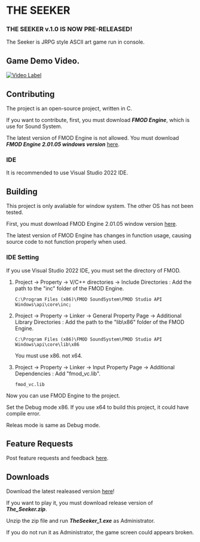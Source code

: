 # THE SEEKER
### THE SEEKER v.1.0 IS NOW PRE-RELEASED!

The Seeker is JRPG style ASCII art game run in console.

## Game Demo Video.

[![Video Label](https://img.youtube.com/vi/g0UUar3ZoRY/0.jpg)](https://www.youtube.com/watch?v=g0UUar3ZoRY)

## Contributing

The project is an open-source project, written in C.

If you want to contribute, first, you must download _**FMOD Engine**_, which is use for Sound System.

The latest version of FMOD Engine is not allowed. You must download _**FMOD Engine 2.01.05 windows version**_ [here](https://www.fmod.com/download#fmodengine).

### IDE

It is recommended to use Visual Studio 2022 IDE.

## Building

This project is only avaliable for window system. The other OS has not been tested.

First, you must download FMOD Engine 2.01.05 window version [here](https://www.fmod.com/download#fmodengine).

The latest version of FMOD Engine has changes in function usage, causing source code to not function properly when used.

### IDE Setting

If you use Visual Studio 2022 IDE, you must set the directory of FMOD.

1. Project -> Property -> V/C++ directories -> Include Directories : Add the path to the "inc" folder of the FMOD Engine.

      `C:\Program Files (x86)\FMOD SoundSystem\FMOD Studio API Windows\api\core\inc;`

2. Project -> Property -> Linker -> General Property Page -> Additional Library Directories : Add the path to the "lib\x86" folder of the FMOD Engine.


      `C:\Program Files (x86)\FMOD SoundSystem\FMOD Studio API Windows\api\core\lib\x86`

    You must use x86. not x64. 

3. Project -> Property -> Linker -> Input Property Page -> Additional Dependencies : Add "fmod_vc.lib".

    `fmod_vc.lib`

Now you can use FMOD Engine to the project.

Set the Debug mode x86. If you use x64 to build this project, it could have compile error.

Releas mode is same as Debug mode.

## Feature Requests

Post feature requests and feedback [here](https://github.com/Serun1017/19011625_openSource_Subject5/issues).

## Downloads

Download the latest realeased version [here](https://github.com/Serun1017/19011625_openSource_Subject5/releases/tag/release_v.1.0)!

If you want to play it, you must download release version of _**The_Seeker.zip**_.

Unzip the zip file and run _**TheSeeker_1.exe**_ as Administrator.

If you do not run it as Administrator, the game screen could appears broken.
